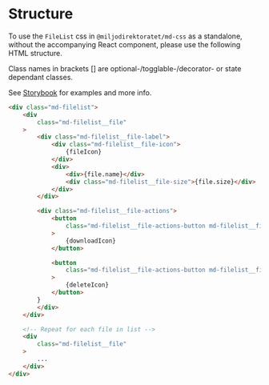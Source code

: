 # Structure

To use the `FileList` css in `@miljodirektoratet/md-css` as a standalone, without the accompanying React component, please use the following HTML structure.

Class names in brackets [] are optional-/togglable-/decorator- or state dependant classes.

See [Storybook](https://miljodir.github.io/md-components) for examples and more info.

```html
<div class="md-filelist">
    <div
        class="md-filelist__file"
    >
        <div class="md-filelist__file-label">
            <div class="md-filelist__file-icon">
                {fileIcon}
            </div>
            <div>
                <div>{file.name}</div>
                <div class="md-filelist__file-size">{file.size}</div>
            </div>
        </div>

        <div class="md-filelist__file-actions">
            <button
                class="md-filelist__file-actions-button md-filelist__file-download"
            >
                {downloadIcon}
            </button>

            <button
                class="md-filelist__file-actions-button md-filelist__file-delete"
            >
                {deleteIcon}
            </button>
        }
        </div>
    </div>

    <!-- Repeat for each file in list -->
    <div
        class="md-filelist__file"
    >
        ...
    </div>
</div>
```
